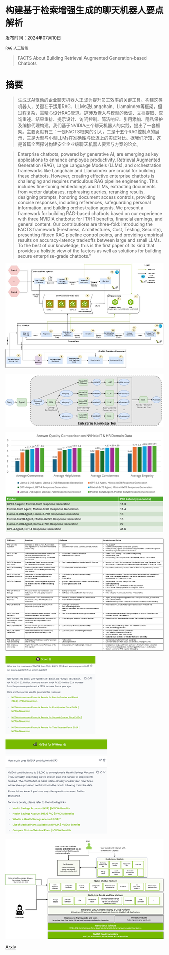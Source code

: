 # 构建基于检索增强生成的聊天机器人要点解析

发布时间：2024年07月10日

`RAG` `人工智能`

> FACTS About Building Retrieval Augmented Generation-based Chatbots

# 摘要

> 生成式AI驱动的企业聊天机器人正成为提升员工效率的关键工具。构建这类机器人，关键在于运用RAG、LLMs及Langchain、Llamaindex等框架，但过程复杂，需精心设计RAG管道。这涉及嵌入与模型的微调、文档提取、查询重述、结果重排、提示设计、访问控制、简洁响应、引用添加、隐私保护及编排代理构建。我们基于NVIDIA三个聊天机器人的实践，提出了一套框架。主要贡献有三：一是FACTS框架的引入，二是十五个RAG控制点的展示，三是大型与小型LLMs在准确性与延迟上的实证对比。据我们所知，这是首篇全面探讨构建安全企业级聊天机器人要素与方案的论文。

> Enterprise chatbots, powered by generative AI, are emerging as key applications to enhance employee productivity. Retrieval Augmented Generation (RAG), Large Language Models (LLMs), and orchestration frameworks like Langchain and Llamaindex are crucial for building these chatbots. However, creating effective enterprise chatbots is challenging and requires meticulous RAG pipeline engineering. This includes fine-tuning embeddings and LLMs, extracting documents from vector databases, rephrasing queries, reranking results, designing prompts, honoring document access controls, providing concise responses, including references, safeguarding personal information, and building orchestration agents. We present a framework for building RAG-based chatbots based on our experience with three NVIDIA chatbots: for IT/HR benefits, financial earnings, and general content. Our contributions are three-fold: introducing the FACTS framework (Freshness, Architectures, Cost, Testing, Security), presenting fifteen RAG pipeline control points, and providing empirical results on accuracy-latency tradeoffs between large and small LLMs. To the best of our knowledge, this is the first paper of its kind that provides a holistic view of the factors as well as solutions for building secure enterprise-grade chatbots."

![构建基于检索增强生成的聊天机器人要点解析](../../../paper_images/2407.07858/RAG_arch_new.jpg)

![构建基于检索增强生成的聊天机器人要点解析](../../../paper_images/2407.07858/Complex_agent_arch.png)

![构建基于检索增强生成的聊天机器人要点解析](../../../paper_images/2407.07858/NVHelp_metrics.png)

![构建基于检索增强生成的聊天机器人要点解析](../../../paper_images/2407.07858/RAG_remediations.png)

![构建基于检索增强生成的聊天机器人要点解析](../../../paper_images/2407.07858/multipart_query_scout.png)

![构建基于检索增强生成的聊天机器人要点解析](../../../paper_images/2407.07858/HSA_query_nvhelp.png)

![构建基于检索增强生成的聊天机器人要点解析](../../../paper_images/2407.07858/NVBot_Platform.png)

[Arxiv](https://arxiv.org/abs/2407.07858)